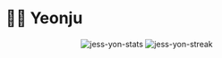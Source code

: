 # 🧗‍♀️ Yeonju
<p align="center">
  <img align="center" src="https://github-readme-stats.vercel.app/api?username=jess-yon&show_icons=true&hide=stars,contribs&include_all_commits=true&count_private=true&line_height=30&theme=blueberry&bg_color=00000000&card_width=480px" alt="jess-yon-stats" />
  <img align="center" src="https://github-readme-streak-stats.herokuapp.com/?user=jess-yon&theme=blueberry&background=00000000&card_width=480px" alt="jess-yon-streak" />
</p>
